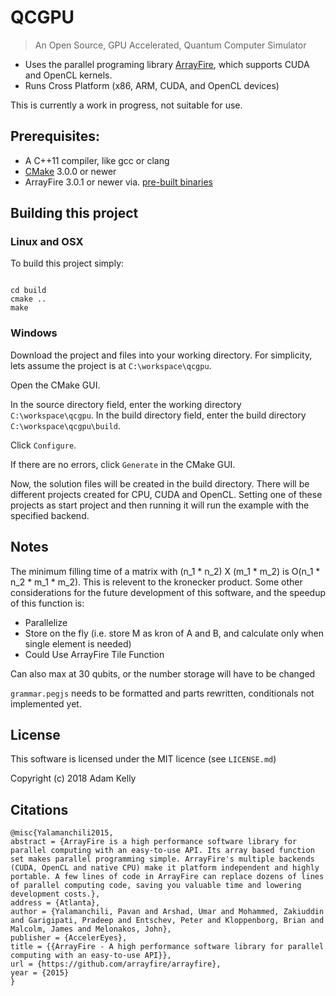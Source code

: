 # QCGPU

> An Open Source, GPU Accelerated, Quantum Computer Simulator

* Uses the parallel programing library [ArrayFire](http://arrayfire.org/docs/index.htm), which supports CUDA and OpenCL kernels.
* Runs Cross Platform (x86, ARM, CUDA, and OpenCL devices)

This is currently a work in progress, not suitable for use.

## Prerequisites:
* A C++11 compiler, like gcc or clang
* [CMake](http://www.cmake.org) 3.0.0 or newer
* ArrayFire 3.0.1 or newer via. [pre-built binaries](http://arrayfire.com/download)

## Building this project

### Linux and OSX
To build this project simply:

```

cd build
cmake ..
make
```

### Windows
Download the project and files into your working directory. For simplicity,
lets assume the project is at `C:\workspace\qcgpu`.

Open the CMake GUI.

In the source directory field, enter the working directory
`C:\workspace\qcgpu`. In the build directory field, enter the build
directory `C:\workspace\qcgpu\build`.

Click `Configure`.

If there are no errors, click `Generate` in the CMake GUI.

Now, the solution files will be created in the build directory. There will be
different projects created for CPU, CUDA and OpenCL. Setting one of these
projects as start project and then running it will run the example with the
specified backend.

## Notes

The minimum filling time of a matrix with (n_1 * n_2) X (m_1 * m_2) is O(n_1 * n_2 * m_1 * m_2). 
This is relevent to the kronecker product.
Some other considerations for the future development of this software, and the speedup of this function is:

* Parallelize
* Store on the fly (i.e. store M as kron of A and B, and calculate only when single element is needed)
* Could Use ArrayFire Tile Function

Can also max at 30 qubits, or the number storage will have to be changed

`grammar.pegjs` needs to be formatted and parts rewritten, conditionals not implemented yet.

## License

This software is licensed under the MIT licence (see `LICENSE.md`)

Copyright (c) 2018 Adam Kelly

## Citations

```
@misc{Yalamanchili2015,
abstract = {ArrayFire is a high performance software library for parallel computing with an easy-to-use API. Its array based function set makes parallel programming simple. ArrayFire's multiple backends (CUDA, OpenCL and native CPU) make it platform independent and highly portable. A few lines of code in ArrayFire can replace dozens of lines of parallel computing code, saving you valuable time and lowering development costs.},
address = {Atlanta},
author = {Yalamanchili, Pavan and Arshad, Umar and Mohammed, Zakiuddin and Garigipati, Pradeep and Entschev, Peter and Kloppenborg, Brian and Malcolm, James and Melonakos, John},
publisher = {AccelerEyes},
title = {{ArrayFire - A high performance software library for parallel computing with an easy-to-use API}},
url = {https://github.com/arrayfire/arrayfire},
year = {2015}
}
```

